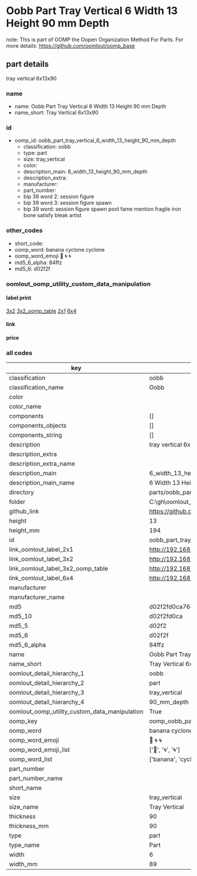 # Oobb Part Tray Vertical 6 Width 13 Height 90 mm Depth  

note: This is part of OOMP the Oopen Organization Method For Parts. For more details: https://github.com/oomlout/oomp_base

##  part details
  



tray vertical 6x13x90



### name
* name: Oobb Part Tray Vertical 6 Width 13 Height 90 mm Depth
* name_short: Tray Vertical 6x13x90 
### id
* oomp_id: oobb_part_tray_vertical_6_width_13_height_90_mm_depth
  * classification: oobb
  * type: part
  * size: tray_vertical
  * color: 
  * description_main: 6_width_13_height_90_mm_depth
  * description_extra: 
  * manufacturer: 
  * part_number: 
  * bip 39 word 2: session figure
  * bip 39 word 3: session figure spawn
  * bip 39 word: session figure spawn pool fame mention fragile iron bone satisfy bleak artist

### other_codes
* short_code: 
* oomp_word: banana cyclone cyclone
* oomp_word_emoji :banana: :cyclone: :cyclone:
* md5_6_alpha: 84ffz
* md5_6: d02f2f






### oomlout_oomp_utility_custom_data_manipulation
#### label print
[3x2](http://192.168.1.245:1112/?label=oomp%2084ffz)
[3x2_oomp_table](http://192.168.1.108:1112/?label=oomp%2084ffz)
[2x1](http://192.168.1.242:1112/?label=oomp%2084ffz)
[6x4](http://192.168.1.55:1112/?label=oomp%2084ffz)    

#### link

                              

#### price







### all codes 
| key | value |  
| --- | --- |  
| classification | oobb |  
| classification_name | Oobb |  
| color |  |  
| color_name |  |  
| components | [] |  
| components_objects | [] |  
| components_string | [] |  
| description | tray vertical 6x13x90 |  
| description_extra |  |  
| description_extra_name |  |  
| description_main | 6_width_13_height_90_mm_depth |  
| description_main_name | 6 Width 13 Height 90 mm Depth |  
| directory | parts/oobb_part_tray_vertical_6_width_13_height_90_mm_depth |  
| folder | C:\gh\oomlout_oobb_version_4_generated_parts\parts\oobb_part_tray_vertical_6_width_13_height_90_mm_depth |  
| github_link | https://github.com/oomlout/oomlout_oomp_part_src/tree/main/parts/oobb_part_tray_vertical_6_width_13_height_90_mm_depth |  
| height | 13 |  
| height_mm | 194 |  
| id | oobb_part_tray_vertical_6_width_13_height_90_mm_depth |  
| link_oomlout_label_2x1 | http://192.168.1.242:1112/?label=oomp%2084ffz |  
| link_oomlout_label_3x2 | http://192.168.1.245:1112/?label=oomp%2084ffz |  
| link_oomlout_label_3x2_oomp_table | http://192.168.1.108:1112/?label=oomp%2084ffz |  
| link_oomlout_label_6x4 | http://192.168.1.55:1112/?label=oomp%2084ffz |  
| manufacturer |  |  
| manufacturer_name |  |  
| md5 | d02f2fd0ca764b8e2c293a81a1558622 |  
| md5_10 | d02f2fd0ca |  
| md5_5 | d02f2 |  
| md5_6 | d02f2f |  
| md5_6_alpha | 84ffz |  
| name | Oobb Part Tray Vertical 6 Width 13 Height 90 mm Depth |  
| name_short | Tray Vertical 6x13x90  |  
| oomlout_detail_hierarchy_1 | oobb |  
| oomlout_detail_hierarchy_2 | part |  
| oomlout_detail_hierarchy_3 | tray_vertical |  
| oomlout_detail_hierarchy_4 | 90_mm_depth |  
| oomlout_oomp_utility_custom_data_manipulation | True |  
| oomp_key | oomp_oobb_part_tray_vertical_6_width_13_height_90_mm_depth |  
| oomp_word | banana cyclone cyclone |  
| oomp_word_emoji | :banana: :cyclone: :cyclone: |  
| oomp_word_emoji_list | [':banana:', ':cyclone:', ':cyclone:'] |  
| oomp_word_list | ['banana', 'cyclone', 'cyclone'] |  
| part_number |  |  
| part_number_name |  |  
| short_name |  |  
| size | tray_vertical |  
| size_name | Tray Vertical |  
| thickness | 90 |  
| thickness_mm | 90 |  
| type | part |  
| type_name | Part |  
| width | 6 |  
| width_mm | 89 |  
